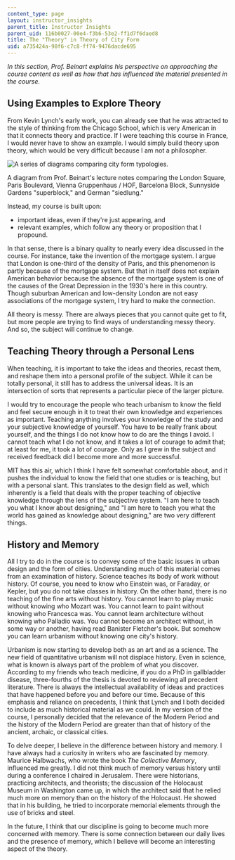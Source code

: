```yaml
---
content_type: page
layout: instructor_insights
parent_title: Instructor Insights
parent_uid: 116b0027-00e4-f3b6-53e2-ff1d7f6daed8
title: The "Theory" in Theory of City Form
uid: a735424a-98f6-c7c8-ff74-9476dacde695
---
```


_In this section, Prof. Beinart explains his perspective on approaching the course content as well as how that has influenced the material presented in the course._

Using Examples to Explore Theory
--------------------------------

From Kevin Lynch's early work, you can already see that he was attracted to the style of thinking from the Chicago School, which is very American in that it connects theory and practice. If I were teaching this course in France, I would never have to show an example. I would simply build theory upon theory, which would be very difficult because I am not a philosopher.

![A series of diagrams comparing city form typologies.](BASEURL_PLACEHOLDER/resources/case-examples)

A diagram from Prof. Beinart's lecture notes comparing the London Square, Paris Boulevard, Vienna Gruppenhaus / HOF, Barcelona Block, Sunnyside Gardens "superblock," and German "siedlung."

Instead, my course is built upon:

*   important ideas, even if they're just appearing, and
*   relevant examples, which follow any theory or proposition that I propound.

In that sense, there is a binary quality to nearly every idea discussed in the course. For instance, take the invention of the mortgage system. I argue that London is one-third of the density of Paris, and this phenomenon is partly because of the mortgage system. But that in itself does not explain American behavior because the absence of the mortgage system is one of the causes of the Great Depression in the 1930's here in this country. Though suburban American and low-density London are not easy associations of the mortgage system, I try hard to make the connection.

All theory is messy. There are always pieces that you cannot quite get to fit, but more people are trying to find ways of understanding messy theory. And so, the subject will continue to change.

Teaching Theory through a Personal Lens
---------------------------------------

When teaching, it is important to take the ideas and theories, recast them, and reshape them into a personal profile of the subject. While it can be totally personal, it still has to address the universal ideas. It is an intersection of sorts that represents a particular piece of the larger picture.

I would try to encourage the people who teach urbanism to know the field and feel secure enough in it to treat their own knowledge and experiences as important. Teaching anything involves your knowledge of the study and your subjective knowledge of yourself. You have to be really frank about yourself, and the things I do not know how to do are the things I avoid. I cannot teach what I do not know, and it takes a lot of courage to admit that; at least for me, it took a lot of courage. Only as I grew in the subject and received feedback did I become more and more successful.

MIT has this air, which I think I have felt somewhat comfortable about, and it pushes the individual to know the field that one studies or is teaching, but with a personal slant. This translates to the design field as well, which inherently is a field that deals with the proper teaching of objective knowledge through the lens of the subjective system. "I am here to teach you what I know about designing," and "I am here to teach you what the world has gained as knowledge about designing," are two very different things.

History and Memory
------------------

All I try to do in the course is to convey some of the basic issues in urban design and the form of cities. Understanding much of this material comes from an examination of history. Science teaches its body of work without history. Of course, you need to know who Einstein was, or Faraday, or Kepler, but you do not take classes in history. On the other hand, there is no teaching of the fine arts without history. You cannot learn to play music without knowing who Mozart was. You cannot learn to paint without knowing who Francesca was. You cannot learn architecture without knowing who Palladio was. You cannot become an architect without, in some way or another, having read Banister Fletcher's book. But somehow you can learn urbanism without knowing one city's history.

Urbanism is now starting to develop both as an art and as a science. The new field of quantitative urbanism will not displace history. Even in science, what is known is always part of the problem of what you discover. According to my friends who teach medicine, if you do a PhD in gallbladder disease, three-fourths of the thesis is devoted to reviewing all precedent literature. There is always the intellectual availability of ideas and practices that have happened before you and before our time. Because of this emphasis and reliance on precedents, I think that Lynch and I both decided to include as much historical material as we could. In my version of the course, I personally decided that the relevance of the Modern Period and the history of the Modern Period are greater than that of history of the ancient, archaic, or classical cities.

To delve deeper, I believe in the difference between history and memory. I have always had a curiosity in writers who are fascinated by memory. Maurice Halbwachs, who wrote the book _The Collective Memory_, influenced me greatly. I did not think much of memory versus history until during a conference I chaired in Jerusalem. There were historians, practicing architects, and theorists; the discussion of the Holocaust Museum in Washington came up, in which the architect said that he relied much more on memory than on the history of the Holocaust. He showed that in his building, he tried to incorporate memorial elements through the use of bricks and steel.

In the future, I think that our discipline is going to become much more concerned with memory. There is some connection between our daily lives and the presence of memory, which I believe will become an interesting aspect of the theory.